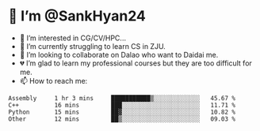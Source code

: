 # 👋 I’m @SankHyan24

- 👀 I’m interested in CG/CV/HPC...
- 🌱 I’m currently struggling to learn CS in ZJU.
- 💞️ I’m looking to collaborate on Dalao who want to Daidai me.
- 💔 I’m glad to learn my professional courses but they are too difficult for me.
- 📫 How to reach me:


<!---
SankHyan24/SankHyan24 is a ✨ special ✨ repository because its `README.md` (this file) appears on your GitHub profile.
You can click the Preview link to take a look at your changes.
--->
<!--START_SECTION:waka-->

```text
Assembly     1 hr 3 mins     ███████████▒░░░░░░░░░░░░░   45.67 %
C++          16 mins         ███░░░░░░░░░░░░░░░░░░░░░░   11.71 %
Python       15 mins         ██▓░░░░░░░░░░░░░░░░░░░░░░   10.82 %
Other        12 mins         ██▒░░░░░░░░░░░░░░░░░░░░░░   09.03 %
```

<!--END_SECTION:waka-->
